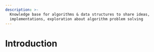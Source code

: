 ```yaml
---
description: >-
  Knowledge base for algorithms & data structures to share ideas,
  implementations, exploration about algorithm problem solving
---
```


# Introduction


